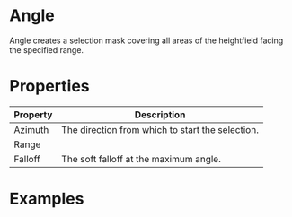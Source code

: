 # Angle



Angle creates a selection mask covering all areas of the heightfield facing the specified range.



# Properties


| Property | Description| 
| -------- | -----------|
| Azimuth | The direction from which to start the selection. |
| Range |  |
| Falloff | The soft falloff at the maximum angle. |




# Examples
